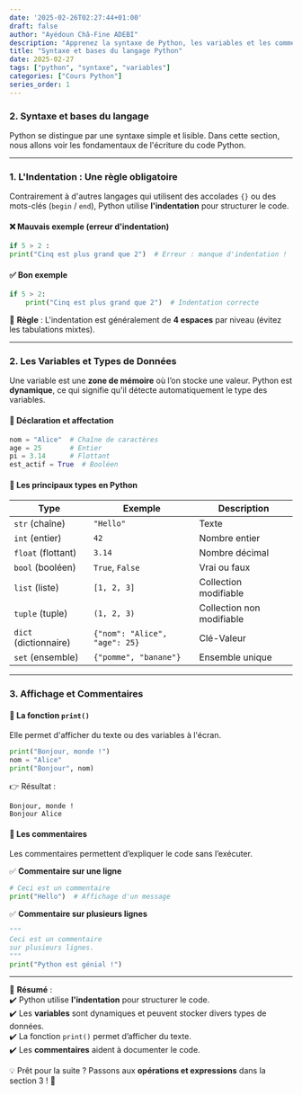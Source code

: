 ```yaml
---
date: '2025-02-26T02:27:44+01:00'
draft: false
author: "Ayédoun Châ-Fine ADEBI"
description: "Apprenez la syntaxe de Python, les variables et les commentaires."
title: "Syntaxe et bases du langage Python"
date: 2025-02-27
tags: ["python", "syntaxe", "variables"]
categories: ["Cours Python"]
series_order: 1
---
```


### **2. Syntaxe et bases du langage**  

Python se distingue par une syntaxe simple et lisible. Dans cette section, nous allons voir les fondamentaux de l'écriture du code Python.  

---

### **1. L'Indentation : Une règle obligatoire**  
Contrairement à d'autres langages qui utilisent des accolades `{}` ou des mots-clés (`begin` / `end`), Python utilise **l'indentation** pour structurer le code.  

#### ❌ Mauvais exemple (erreur d'indentation)  
```python
if 5 > 2 :
print("Cinq est plus grand que 2")  # Erreur : manque d'indentation !
```  

#### ✅ Bon exemple  
```python
if 5 > 2:
    print("Cinq est plus grand que 2")  # Indentation correcte
```  
📌 **Règle** : L'indentation est généralement de **4 espaces** par niveau (évitez les tabulations mixtes).  

---

### **2. Les Variables et Types de Données**  
Une variable est une **zone de mémoire** où l’on stocke une valeur. Python est **dynamique**, ce qui signifie qu'il détecte automatiquement le type des variables.  

#### **📌 Déclaration et affectation**  
```python
nom = "Alice"  # Chaîne de caractères
age = 25       # Entier
pi = 3.14      # Flottant
est_actif = True  # Booléen
```

#### **📌 Les principaux types en Python**  
| Type | Exemple | Description |
|------|---------|------------|
| `str` (chaîne) | `"Hello"` | Texte |
| `int` (entier) | `42` | Nombre entier |
| `float` (flottant) | `3.14` | Nombre décimal |
| `bool` (booléen) | `True`, `False` | Vrai ou faux |
| `list` (liste) | `[1, 2, 3]` | Collection modifiable |
| `tuple` (tuple) | `(1, 2, 3)` | Collection non modifiable |
| `dict` (dictionnaire) | `{"nom": "Alice", "age": 25}` | Clé-Valeur |
| `set` (ensemble) | `{"pomme", "banane"}` | Ensemble unique |

---

### **3. Affichage et Commentaires**  

#### **📌 La fonction `print()`**  
Elle permet d'afficher du texte ou des variables à l'écran.  
```python
print("Bonjour, monde !")
nom = "Alice"
print("Bonjour", nom)
```
👉 Résultat :  
```
Bonjour, monde !
Bonjour Alice
```

#### **📌 Les commentaires**  
Les commentaires permettent d’expliquer le code sans l’exécuter.  

✅ **Commentaire sur une ligne**  
```python
# Ceci est un commentaire
print("Hello")  # Affichage d'un message
```  

✅ **Commentaire sur plusieurs lignes**  
```python
"""
Ceci est un commentaire
sur plusieurs lignes.
"""
print("Python est génial !")
```

---

📌 **Résumé** :  
✔️ Python utilise **l'indentation** pour structurer le code.  
✔️ Les **variables** sont dynamiques et peuvent stocker divers types de données.  
✔️ La fonction `print()` permet d’afficher du texte.  
✔️ Les **commentaires** aident à documenter le code.  

💡 Prêt pour la suite ? Passons aux **opérations et expressions** dans la section 3 ! 🚀